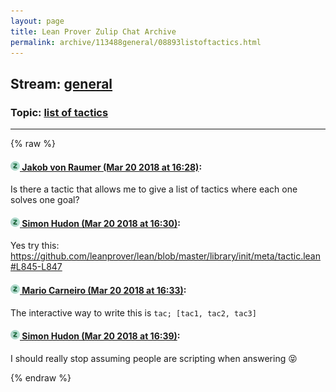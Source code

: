 ```yaml
---
layout: page
title: Lean Prover Zulip Chat Archive 
permalink: archive/113488general/08893listoftactics.html
---
```


## Stream: [general](index.html)
### Topic: [list of tactics](08893listoftactics.html)

---


{% raw %}
#### [![Click to go to Zulip](../../assets/img/zulip2.png) Jakob von Raumer (Mar 20 2018 at 16:28)](https://leanprover.zulipchat.com/#narrow/stream/113488-general/topic/list%20of%20tactics/near/123967762):
Is there a tactic that allows me to give a list of tactics where each one solves one goal?

#### [![Click to go to Zulip](../../assets/img/zulip2.png) Simon Hudon (Mar 20 2018 at 16:30)](https://leanprover.zulipchat.com/#narrow/stream/113488-general/topic/list%20of%20tactics/near/123967842):
Yes try this: https://github.com/leanprover/lean/blob/master/library/init/meta/tactic.lean#L845-L847

#### [![Click to go to Zulip](../../assets/img/zulip2.png) Mario Carneiro (Mar 20 2018 at 16:33)](https://leanprover.zulipchat.com/#narrow/stream/113488-general/topic/list%20of%20tactics/near/123967976):
The interactive way to write this is `tac; [tac1, tac2, tac3]`

#### [![Click to go to Zulip](../../assets/img/zulip2.png) Simon Hudon (Mar 20 2018 at 16:39)](https://leanprover.zulipchat.com/#narrow/stream/113488-general/topic/list%20of%20tactics/near/123968190):
I should really stop assuming people are scripting when answering :stuck_out_tongue_closed_eyes:


{% endraw %}
